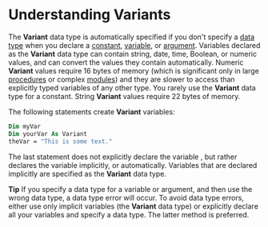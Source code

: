 
# Understanding Variants

The  **Variant** data type is automatically specified if you don't specify a [data type](b8bdf64f-5920-1ae9-16d0-b26d09524a30.md) when you declare a [constant](b8bdf64f-5920-1ae9-16d0-b26d09524a30.md), [variable](b8bdf64f-5920-1ae9-16d0-b26d09524a30.md), or [argument](b8bdf64f-5920-1ae9-16d0-b26d09524a30.md). Variables declared as the  **Variant** data type can contain string, date, time, Boolean, or numeric values, and can convert the values they contain automatically. Numeric **Variant** values require 16 bytes of memory (which is significant only in large [procedures](b8bdf64f-5920-1ae9-16d0-b26d09524a30.md) or complex [modules](b8bdf64f-5920-1ae9-16d0-b26d09524a30.md)) and they are slower to access than explicitly typed variables of any other type. You rarely use the  **Variant** data type for a constant. String **Variant** values require 22 bytes of memory.

The following statements create  **Variant** variables:



```vb
Dim myVar 
Dim yourVar As Variant 
theVar = "This is some text." 

```

The last statement does not explicitly declare the variable , but rather declares the variable implicitly, or automatically. Variables that are declared implicitly are specified as the  **Variant** data type.

 **Tip**  If you specify a data type for a variable or argument, and then use the wrong data type, a data type error will occur. To avoid data type errors, either use only implicit variables (the  **Variant** data type) or explicitly declare all your variables and specify a data type. The latter method is preferred.


